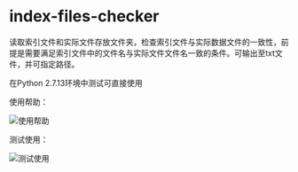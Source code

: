 # index-files-checker
读取索引文件和实际文件存放文件夹，检查索引文件与实际数据文件的一致性，前提是需要满足索引文件中的文件名与实际文件文件名一致的条件。可输出至txt文件，并可指定路径。

在Python 2.7.13环境中测试可直接使用

使用帮助：

![使用帮助](https://github.com/funcgis/index-files-checker/blob/master/test/help.png?raw=true)



测试使用：

![测试使用](https://github.com/funcgis/index-files-checker/blob/master/test/test.png?raw=true)